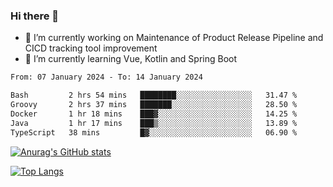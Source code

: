 ### Hi there 👋

- 🔭 I’m currently working on Maintenance of Product Release Pipeline and CICD tracking tool improvement
- 🌱 I’m currently learning Vue, Kotlin and Spring Boot

<!--START_SECTION:waka-->

```txt
From: 07 January 2024 - To: 14 January 2024

Bash         2 hrs 54 mins   ████████░░░░░░░░░░░░░░░░░   31.47 %
Groovy       2 hrs 37 mins   ███████░░░░░░░░░░░░░░░░░░   28.50 %
Docker       1 hr 18 mins    ███▓░░░░░░░░░░░░░░░░░░░░░   14.25 %
Java         1 hr 17 mins    ███▒░░░░░░░░░░░░░░░░░░░░░   13.89 %
TypeScript   38 mins         █▓░░░░░░░░░░░░░░░░░░░░░░░   06.90 %
```

<!--END_SECTION:waka-->

[![Anurag's GitHub stats](https://github-readme-stats.vercel.app/api?username=yunhao981&show_icons=true&theme=solarized-dark)](https://github.com/anuraghazra/github-readme-stats)

[![Top Langs](https://github-readme-stats.vercel.app/api/top-langs/?username=yunhao981&theme=solarized-dark&layout=compact)](https://github.com/anuraghazra/github-readme-stats)

<!--
**yunhao981/yunhao981** is a ✨ _special_ ✨ repository because its `README.md` (this file) appears on your GitHub profile.

Here are some ideas to get you started:

- 🔭 I’m currently working on Maintenance of Release Pipeline and CICD tracking tool improvement
- 🌱 I’m currently learning Vue, Kotlin and Spring Boot
- 👯 I’m looking to collaborate on ...
- 🤔 I’m looking for help with ...
- 💬 Ask me about ...
- 📫 How to reach me: ...
- 😄 Pronouns: ...
- ⚡ Fun fact: ...
-->


